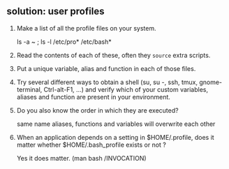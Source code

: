 ## solution: user profiles

1. Make a list of all the profile files on your system.

    ls -a ~ ; ls -l /etc/pro* /etc/bash*

2. Read the contents of each of these, often they `source` extra
scripts.

3. Put a unique variable, alias and function in each of those files.

4. Try several different ways to obtain a shell (su, su -, ssh, tmux,
gnome-terminal, Ctrl-alt-F1, ...) and verify which of your custom
variables, aliases and function are present in your environment.

5. Do you also know the order in which they are executed?

    same name aliases, functions and variables will overwrite each other

6. When an application depends on a setting in \$HOME/.profile, does it
matter whether \$HOME/.bash_profile exists or not ?

    Yes it does matter. (man bash /INVOCATION)

